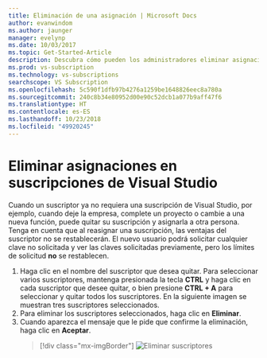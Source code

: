 ```yaml
---
title: Eliminación de una asignación | Microsoft Docs
author: evanwindom
ms.author: jaunger
manager: evelynp
ms.date: 10/03/2017
ms.topic: Get-Started-Article
description: Descubra cómo pueden los administradores eliminar asignaciones de suscripción
ms.prod: vs-subscription
ms.technology: vs-subscriptions
searchscope: VS Subscription
ms.openlocfilehash: 5c590f1dfb97b4276a1259be1648826eec8a780a
ms.sourcegitcommit: 240c8b34e80952d00e90c52dcb1a077b9aff47f6
ms.translationtype: HT
ms.contentlocale: es-ES
ms.lasthandoff: 10/23/2018
ms.locfileid: "49920245"
---
```

# <a name="deleting-assignments-in-visual-studio-subscriptions"></a>Eliminar asignaciones en suscripciones de Visual Studio

Cuando un suscriptor ya no requiera una suscripción de Visual Studio, por ejemplo, cuando deje la empresa, complete un proyecto o cambie a una nueva función, puede quitar su suscripción y asignarla a otra persona. Tenga en cuenta que al reasignar una suscripción, las ventajas del suscriptor no se restablecerán.  El nuevo usuario podrá solicitar cualquier clave no solicitada y ver las claves solicitadas previamente, pero los límites de solicitud **no** se restablecen. 
1. Haga clic en el nombre del suscriptor que desea quitar. Para seleccionar varios suscriptores, mantenga presionada la tecla **CTRL** y haga clic en cada suscriptor que desee quitar, o bien presione **CTRL + A** para seleccionar y quitar todos los suscriptores. En la siguiente imagen se muestran tres suscriptores seleccionados.
2. Para eliminar los suscriptores seleccionados, haga clic en **Eliminar**. 
3. Cuando aparezca el mensaje que le pide que confirme la eliminación, haga clic en **Aceptar**. 
   > [!div class="mx-imgBorder"]
   > ![Eliminar suscriptores](_img/delete-license/delete-subscribers.png)
